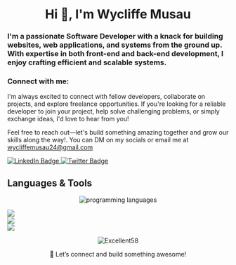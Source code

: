 <h1 align="center">Hi 👋, I'm Wycliffe Musau</h1>
<h3>I'm a passionate Software Developer with a knack for building websites, web applications, and systems from the ground up. With expertise in both front-end and back-end development, I enjoy crafting efficient and scalable systems.
</h3>

<h3 align="left">Connect with me:</h3>
<p>I'm always excited to connect with fellow developers, collaborate on projects, and explore freelance opportunities. If you're looking for a reliable developer to join your project, help solve challenging problems, or simply exchange ideas, I'd love to hear from you!

Feel free to reach out—let's build something amazing together and grow our skills along the way!. You can DM on my socials or email me at <span style="color:blue">wycliffemusau24@gmail.com</span>
</p>
<div id="badges">
  <a href="https://www.linkedin.com/in/wycliffe-musau-22a77b28a/">
    <img src="https://img.shields.io/badge/LinkedIn-blue?style=for-the-badge&logo=linkedin&logoColor=white" alt="LinkedIn Badge"/>
  </a>
  <a href="https://x.com/wycliffe_musau">
    <img src="https://img.shields.io/badge/Twitter-blue?style=for-the-badge&logo=twitter&logoColor=white" alt="Twitter Badge"/>
  </a>
</div>
  
<h2>Languages & Tools</h2>
<p align="center">
  <img src="https://skillicons.dev/icons?i=html,css,js,ts,py,go,react,nextjs,tailwind,django,flask,mysql,postgres,sqlite,mongodb,redis,vscode,github,git" alt="programming languages" align="center"/>
</p> 

![](https://github-readme-stats.vercel.app/api?username=Excellent58&theme=dark&hide_border=false&include_all_commits=false&count_private=false)<br/>
![](https://github-readme-streak-stats.herokuapp.com/?user=Excellent58&theme=dark&hide_border=false)<br/>
![](https://github-readme-stats.vercel.app/api/top-langs/?username=Excellent58&theme=dark&hide_border=false&include_all_commits=false&count_private=false&layout=compact)

<p align="center"> <img src="https://github-readme-stats.vercel.app/api?username=Excellent58&show_icons=true&theme=react" alt="Excellent58" />
    

<p align="center">🚀 Let’s connect and build something awesome!

</p>
<!--
**Excellent58/Excellent58** is a ✨ _special_ ✨ repository because its `README.md` (this file) appears on your GitHub profile.

Here are some ideas to get you started:

- 🔭 I’m currently working on ...
- 🌱 I’m currently learning ...
- 👯 I’m looking to collaborate on ...
- 🤔 I’m looking for help with ...
- 💬 Ask me about ...
- 📫 How to reach me: ...
- 😄 Pronouns: ...
- ⚡ Fun fact: ...
-->

